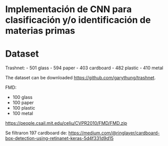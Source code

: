 # Implementación de CNN para clasificación y/o identificación de materias primas

# Dataset
Trashnet:
    - 501 glass
    - 594 paper
    - 403 cardboard
    - 482 plastic
    - 410 metal

The dataset can be downloaded https://github.com/garythung/trashnet.

FMD:
   - 100 glass
   - 100 paper
   - 100 plastic
   - 100 metal
   
https://people.csail.mit.edu/celiu/CVPR2010/FMD/FMD.zip


Se filtraron 197 cardboard de:
https://medium.com/@ringlayer/cardboard-box-detection-using-retinanet-keras-5d4f331d9d15
